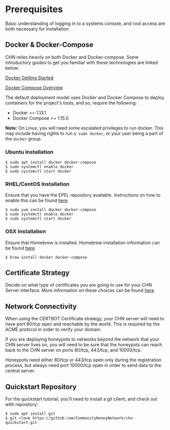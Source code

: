 # Prerequisites

Basic understanding of logging in to a systems console, and root access are
both necessary for installation

## Docker & Docker-Compose

CHN relies heavily on both Docker and Docker-compose.  Some introductory guides
to get you familiar with these technologies are linked below:

[Docker Getting Started](https://docs.docker.com/get-started/)

[Docker Compose Overview](https://docs.docker.com/compose/overview/)

The default deployment model uses Docker and Docker Compose to deploy
containers for the project's tools, and so, require the following:

* Docker >= 1.13.1
* Docker Compose >= 1.15.0

__Note:__ On Linux, you will need some escalated privileges to run docker.
This may include having rights to run `$ sudo docker`, or your user being a part of the
`docker` group.

### Ubuntu Installation

```
$ sudo apt install docker docker-compose
$ sudo systemctl enable docker
$ sudo systemctl start docker
```

### RHEL/CentOS Installation

Ensure that you have the EPEL repository available.  Instructions on how to
enable this can be found [here](https://fedoraproject.org/wiki/EPEL)

```
$ sudo yum install docker docker-compose
$ sudo systemctl enable docker
$ sudo systemctl start docker
```

### OSX Installation

Ensure that Homebrew is installed.  Homebrew installation information can be
found [here](https://brew.sh/)

```
$ brew install docker docker-compose
```


## Certificate Strategy

Decide on what type of certificates you are going to use for your CHN Server
interface.  More information on these choices can be found
[here](https://communityhoneynetwork.readthedocs.io/en/stable/certificates/)

## Network Connectivity

When using the CERTBOT Certificate strategy, your CHN server will need to have
port 80/tcp open and reachable by the world.  This is required by the ACME protocol
in order to verify your domain.

If you are deploying honeypots to networks beyond the network that your CHN
server lives on, you will need to be sure that the honeypots can reach back to
the CHN server on ports 80/tcp, 443/tcp, and 10000/tcp.

Honeypots need either 80/tcp or 443/tcp open only during the registration process, but always need port 10000/tcp open in order 
to send data to the central server.

## Quickstart Repository

For the quickstart tutorial, you'll need to install a git client, and check out with repository:

```
$ sudo apt install git
$ git clone https://github.com/CommunityHoneyNetwork/chn-quickstart.git
```
